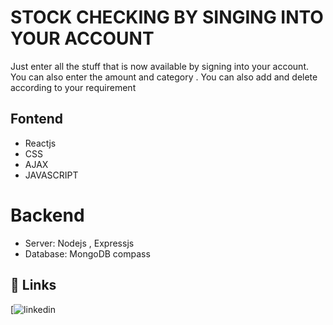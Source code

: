 
# STOCK CHECKING BY SINGING INTO YOUR ACCOUNT
Just enter all the stuff that is now available by signing into your account. You can also enter the amount 
and category .
You can also add and delete according to your requirement 




## Fontend

- Reactjs
- CSS
- AJAX
- JAVASCRIPT




# Backend
- Server: Nodejs , Expressjs
- Database: MongoDB compass


## 🔗 Links
[![linkedin](https://www.linkedin.com/in/rishabh-pratap-601439210/)


